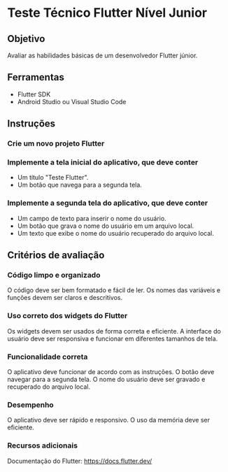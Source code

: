 # Teste Técnico Flutter Nível Junior

## Objetivo

Avaliar as habilidades básicas de um desenvolvedor Flutter júnior.

## Ferramentas

- Flutter SDK
- Android Studio ou Visual Studio Code

## Instruções

### Crie um novo projeto Flutter

### Implemente a tela inicial do aplicativo, que deve conter

- Um título "Teste Flutter".
- Um botão que navega para a segunda tela.

### Implemente a segunda tela do aplicativo, que deve conter

- Um campo de texto para inserir o nome do usuário.
- Um botão que grava o nome do usuário em um arquivo local.
- Um texto que exibe o nome do usuário recuperado do arquivo local.

## Critérios de avaliação

### Código limpo e organizado

O código deve ser bem formatado e fácil de ler.
Os nomes das variáveis e funções devem ser claros e descritivos.

### Uso correto dos widgets do Flutter

Os widgets devem ser usados de forma correta e eficiente.
A interface do usuário deve ser responsiva e funcionar em diferentes tamanhos de tela.

### Funcionalidade correta

O aplicativo deve funcionar de acordo com as instruções.
O botão deve navegar para a segunda tela.
O nome do usuário deve ser gravado e recuperado do arquivo local.

### Desempenho

O aplicativo deve ser rápido e responsivo.
O uso da memória deve ser eficiente.

### Recursos adicionais

Documentação do Flutter: <https://docs.flutter.dev/>

